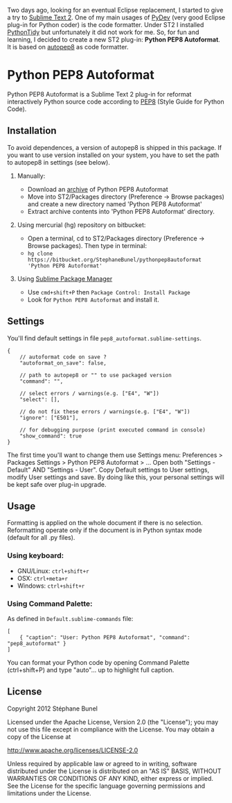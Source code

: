 Two days ago, looking for an eventual Eclipse replacement, I started to give a try to
[Sublime Text 2](http://www.sublimetext.com/).
One of my main usages of [PyDev](http://pydev.org/) (very good Eclipse plug-in for Python coder) is the code formatter.
Under ST2 I installed [PythonTidy](https://github.com/witsch/SublimePythonTidy) but unfortunately
it did not work for me.
So, for fun and learning, I decided to create a new ST2 plug-in: **Python PEP8 Autoformat**.
It is based on [autopep8](https://github.com/hhatto/autopep8) as code formatter.

# Python PEP8 Autoformat

Python PEP8 Autoformat is a Sublime Text 2 plug-in for reformat interactively Python source code according
to [PEP8](http://www.python.org/dev/peps/pep-0008/) (Style Guide for Python Code). 

## Installation

To avoid dependences, a version of autopep8 is shipped in this package. If you want to use version installed
on your system, you have to set the path to autopep8 in settings (see below).

1. Manually:
    + Download an [archive](https://bitbucket.org/StephaneBunel/pythonpep8autoformat/downloads) of Python PEP8 Autoformat
    + Move into ST2/Packages directory (Preference -> Browse packages) and create a new directory named 'Python PEP8 Autoformat'
    + Extract archive contents into 'Python PEP8 Autoformat' directory.

1. Using mercurial (hg) repository on bitbucket:
    + Open a terminal, cd to ST2/Packages directory (Preference -> Browse packages). Then type in terminal:
    + `hg clone https://bitbucket.org/StephaneBunel/pythonpep8autoformat 'Python PEP8 Autoformat'`

1. Using [Sublime Package Manager](http://wbond.net/sublime_packages/package_control)
    + Use `cmd+shift+P` then `Package Control: Install Package`
    + Look for `Python PEP8 Autoformat` and install it.

## Settings

You'll find default settings in file `pep8_autoformat.sublime-settings`.

    {
        // autoformat code on save ?
        "autoformat_on_save": false,

        // path to autopep8 or "" to use packaged version
        "command": "",

        // select errors / warnings(e.g. ["E4", "W"])
        "select": [],

        // do not fix these errors / warnings(e.g. ["E4", "W"])
        "ignore": ["E501"],

        // for debugging purpose (print executed command in console)
        "show_command": true
    }

The first time you'll want to change them use Settings menu: Preferences > Packages Settings > Python PEP8 Autoformat > ...
Open both "Settings - Default" AND "Settings - User". Copy Default settings to User settings, modify
User settings and save. By doing like this, your personal settings will be kept safe over plug-in upgrade.

## Usage

Formatting is applied on the whole document if there is no selection.
Reformatting operate only if the document is in Python syntax mode (default for all .py files).

### Using keyboard:

- GNU/Linux: `ctrl+shift+r`
- OSX:       `ctrl+meta+r`
- Windows:   `ctrl+shift+r`

### Using Command Palette:

As defined in `Default.sublime-commands` file:

	[
	    { "caption": "User: Python PEP8 Autoformat", "command": "pep8_autoformat" }
	]

You can format your Python code by opening Command Palette (ctrl+shift+P)
and type "auto"... up to highlight full caption.

## License

Copyright 2012 Stéphane Bunel

Licensed under the Apache License, Version 2.0 (the "License");
you may not use this file except in compliance with the License.
You may obtain a copy of the License at

http://www.apache.org/licenses/LICENSE-2.0

Unless required by applicable law or agreed to in writing, software
distributed under the License is distributed on an "AS IS" BASIS,
WITHOUT WARRANTIES OR CONDITIONS OF ANY KIND, either express or implied.
See the License for the specific language governing permissions and
limitations under the License.
